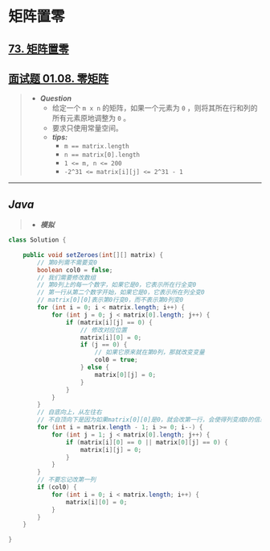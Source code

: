 # 矩阵置零

## [73. 矩阵置零](https://leetcode.cn/problems/set-matrix-zeroes/)

## [面试题 01.08. 零矩阵](https://leetcode.cn/problems/zero-matrix-lcci/)

> - ***Question***
>   - 给定一个 `m x n` 的矩阵，如果一个元素为 `0` ，则将其所在行和列的所有元素原地调整为 `0` 。
>   - 要求只使用常量空间。
>   - ***tips:***
>     - `m == matrix.length`
>     - `n == matrix[0].length`
>     - `1 <= m, n <= 200`
>     - `-2^31 <= matrix[i][j] <= 2^31 - 1`

---

## *Java*

> - ***模拟***

```java
class Solution {
    
    public void setZeroes(int[][] matrix) {
        // 第0列需不需要变0
        boolean col0 = false;
        // 我们需要修改数组
        // 第0列上的每一个数字，如果它是0，它表示所在行全变0
        // 第一行从第二个数字开始，如果它是0，它表示所在列全变0
        // matrix[0][0]表示第0行变0，而不表示第0列变0
        for (int i = 0; i < matrix.length; i++) {
            for (int j = 0; j < matrix[0].length; j++) {
                if (matrix[i][j] == 0) {
                    // 修改对应位置
                    matrix[i][0] = 0;
                    if (j == 0) {
                        // 如果它原来就在第0列，那就改变变量
                        col0 = true;
                    } else {
                        matrix[0][j] = 0;
                    }
                }
            }
        }
        // 自底向上，从左往右
        // 不自顶向下是因为如果matrix[0][0]是0，就会改第一行，会使得列变成0的信息发生错误
        for (int i = matrix.length - 1; i >= 0; i--) {
            for (int j = 1; j < matrix[0].length; j++) {
                if (matrix[i][0] == 0 || matrix[0][j] == 0) {
                    matrix[i][j] = 0;
                }
            }
        }
        // 不要忘记改第一列
        if (col0) {
            for (int i = 0; i < matrix.length; i++) {
                matrix[i][0] = 0;
            }
        }
    }
    
}
```
